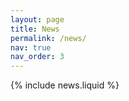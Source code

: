 ```yaml
---
layout: page
title: News
permalink: /news/
nav: true
nav_order: 3
---
```


{% include news.liquid %}
